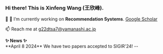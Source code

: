 ### Hi there! This is Xinfeng Wang (王欣峰). 
👋
🔭 I’m currently working on **Recommendation Systems**. [Google Scholar](https://scholar.google.com/citations?user=l-ye3qgAAAAJ&hl=zh-CN)

📫 Reach me at g22dtsa7@yamanashi.ac.jp

<summary><b>✨ News ✨</b></summary>
**April 8 2024**  We have two papers accepted to SIGIR'24! -- 
